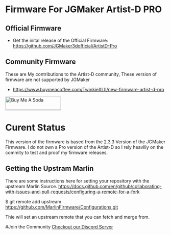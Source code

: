 # Firmware For JGMaker Artist-D PRO

## Official Firmware 
* Get the inital release of the Official Firmware: https://github.com/JGMaker3dofficial/ArtistD-Pro

## Community Firmware
These are My contributions to the Artist-D community, These version of firmware are not supported by JGMaker
* https://www.buymeacoffee.com/TwinkieXLII/new-firmware-artist-d-pro

<a href="https://www.buymeacoffee.com/TwinkieXLII" target="_blank"><img src="https://www.buymeacoffee.com/assets/img/custom_images/orange_img.png" alt="Buy Me A Soda" style="height: 41px !important;width: 174px !important;box-shadow: 0px 3px 2px 0px rgba(190, 190, 190, 0.5) !important;-webkit-box-shadow: 0px 3px 2px 0px rgba(190, 190, 190, 0.5) !important;" ></a>

# Curent Status
This version of the firmware is based from the 2.3.3 Version of the JGMaker Firmware.   I do not own a Pro version of the Artist-D so I rely heaviliy on the commity to test and proof my firmware releases.  

## Getting the Upstram Marlin
There are some instructions here for setting your repository with the upstream Marlin Source. 
https://docs.github.com/en/github/collaborating-with-issues-and-pull-requests/configuring-a-remote-for-a-fork

$ git remote add upstream https://github.com/MarlinFirmware/Configurations.git

Thie will set an upstream remote that you can fetch and merge from. 

#Join the Community
[Checkout our Discord Server](https://discord.gg/H97VgdSwjF)
